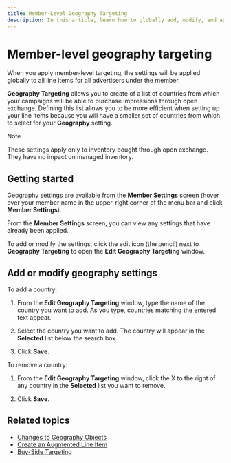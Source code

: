 ```yaml
---
title: Member-Level Geography Targeting
description: In this article, learn how to globally add, modify, and apply member-level geography targeting settings to all line items for all advertisers under the member.
---
```


# Member-level geography targeting

When you apply member-level targeting, the settings will be applied globally to all line items for all advertisers under the member.

**Geography Targeting** allows you to create of a list of countries from which your campaigns will be able to purchase impressions through open exchange. Defining this list allows you to be more efficient when setting up your line items because you will have a smaller set of countries from which to select for your **Geography** setting.

> [!NOTE]
> These settings apply only to inventory bought through open exchange. They have no impact on managed inventory.

## Getting started

Geography settings are available from the **Member Settings** screen (hover over your member name in the upper-right corner of the menu bar and click **Member Settings**).

From the **Member Settings** screen, you can view any settings that have already been applied.

To add or modify the settings, click the edit icon (the pencil) next to **Geography Targeting** to open the **Edit Geography Targeting** window.

## Add or modify geography settings

To add a country:

1. From the **Edit Geography Targeting** window, type the name of the country you want to add. As you type, countries matching the entered text appear.

1. Select the country you want to add. The country will appear in the **Selected** list below the search box.

1. Click **Save**.

To remove a country:

1. From the **Edit Geography Targeting** window, click the X to the right of any country in the **Selected** list you want to remove.

1. Click **Save**.

## Related topics

- [Changes to Geography Objects](changes-to-geography-objects.md)
- [Create an Augmented Line Item](create-an-augmented-line-item-ali.md)
- [Buy-Side Targeting](buy-side-targeting.md)
